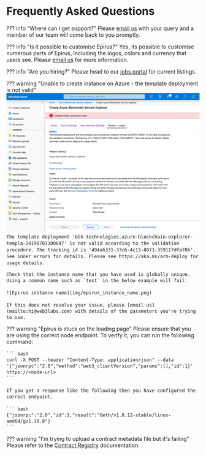 # Frequently Asked Questions

??? info "Where can I get support?"
    Please [email us](mailto:support@web3labs.com) with your query and a member of our team will come back to you promptly.

??? info "Is it possible to customise Epirus?"
    Yes, its possible to customise numerous parts of Epirus, including the logos, colors and currency that users see. Please [email us](mailto:support@web3labs.com) for more information.
    
??? info "Are you hiring?"
    Please head to our [jobs portal](https://web3labs.workable.com/) for current listings.

??? warning "Unable to create instance on Azure - the template deployment is not valid"
    ![Azure creation error](img/azure_create_error.png)
    ```
    The template deployment 'blk-technologies.azure-blockchain-explorer-templa-20190701100047' is not valid according to the validation procedure. The tracking id is '494a6331-33c6-4c13-8871-359117dfa70b'. See inner errors for details. Please see https://aka.ms/arm-deploy for usage details.
    ```

	Check that the instance name that you have used is globally unique. Using a common name such as `test` in the below example will fail:

	![Epirus instance name](img/epirus_instance_name.png)

	If this does not resolve your issue, please [email us](mailto:hi@web3labs.com) with details of the parameters you're trying to use.

??? warning "Epirus is stuck on the loading page"
    Please ensure that you are using the correct node endpoint. To verify it, you can run the following command:
    
    ``` bash
    curl -X POST --header "Content-Type: application/json" --data '{"jsonrpc":"2.0","method":"web3_clientVersion","params":[],"id":1}' https://<node-url>
    ```
    
    If you get a response like the following then you have configured the correct endpoint.
    
    ``` bash
    {"jsonrpc":"2.0","id":1,"result":"Geth/v1.8.12-stable/linux-amd64/go1.10.8"}
    ```

??? warning "I'm trying to upload a contract metadata file but it's failing"
    Please refer to the [Contract Registry](metadata.md) documentation.
